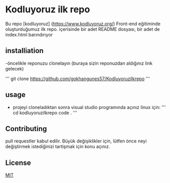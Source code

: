 # Kodluyoruz ilk repo
Bu repo [kodluyoruz] (https://www.kodluyoruz.org/) Front-end eğitiminde oluşturduğumuz ilk repo. içerisinde bir adet README dosyası, bir adet de index.html barındırıyor

## installiation
-öncelikle reponuzu clonelayın (buraya sizin reponuzdan aldığınız link gelecek)

'''
git clone https://github.com/gokhangunes57/Kodluyoruzilkrepo
'''
## usage
* projeyi cloneladıktan sonra visual studio programında açınız
linux için:
'''
cd kodluyoruzilkrepo
code .
'''

## Contributing
pull requestler kabul edilir. Büyük değişiklikler için, lütfen önce neyi değiştirmek istediğinizi tartişmak için konu açınız.


## License
[MIT]( https://docs.github.com/en/github/creating-cloning-and-archiving-repositories/creating-a-repository-on-github/licensing-a-repository)
